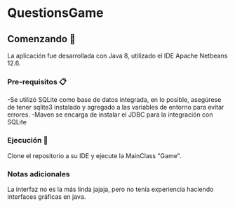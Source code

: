 # QuestionsGame

## Comenzando 🚀
La aplicación fue desarrollada con Java 8, utilizado el IDE Apache Netbeans 12.6.

### Pre-requisitos 📋
-Se utilizó SQLite como base de datos integrada, en lo posible, asegúrese de tener sqlite3 instalado y agregado a las variables de entorno para evitar errores.
-Maven se encarga de instalar el JDBC para la integración con SQLite

### Ejecución 🔧
Clone el repositorio a su IDE y ejecute la MainClass "Game".

### Notas adicionales
La interfaz no es la más linda jajaja, pero no tenía experiencia haciendo interfaces gráficas en java.
